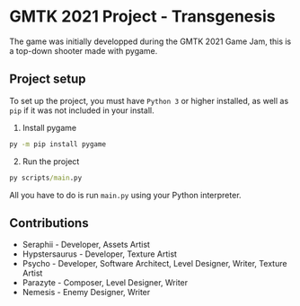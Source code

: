 # GMTK 2021 Project - Transgenesis
The game was initially developped during the GMTK 2021 Game Jam, this is a top-down shooter made with pygame.

## Project setup
To set up the project, you must have `Python 3` or higher installed, as well as `pip` if it was not included in your install.

1. Install pygame
```cmd
py -m pip install pygame
```
2. Run the project
```cmd
py scripts/main.py
```
All you have to do is run `main.py` using your Python interpreter.

## Contributions
 - Seraphii - Developer, Assets Artist
 - Hypstersaurus - Developer, Texture Artist
 - Psycho - Developer, Software Architect, Level Designer, Writer, Texture Artist
 - Parazyte - Composer, Level Designer, Writer
 - Nemesis - Enemy Designer, Writer
